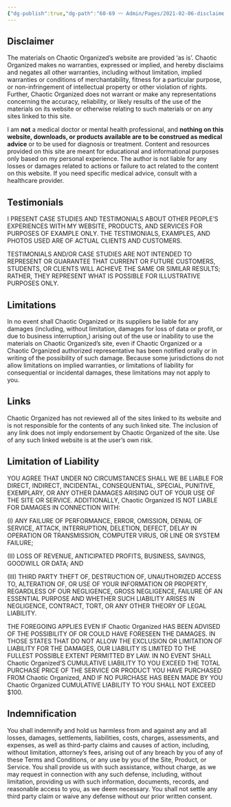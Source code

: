 ```yaml
---
{"dg-publish":true,"dg-path":"60-69 〰️ Admin/Pages/2021-02-06-disclaimers.md","dg-permalink":"disclaimers","permalink":"/disclaimers/","title":"Disclaimers","noteIcon":"","created":"","updated":"2023-08-03T17:08:26.587-04:00"}
---
```



## Disclaimer

The materials on Chaotic Organized’s website are provided ‘as is’. Chaotic Organized makes no warranties, expressed or implied, and hereby disclaims and negates all other warranties, including without limitation, implied warranties or conditions of merchantability, fitness for a particular purpose, or non-infringement of intellectual property or other violation of rights. Further, Chaotic Organized does not warrant or make any representations concerning the accuracy, reliability, or likely results of the use of the materials on its website or otherwise relating to such materials or on any sites linked to this site.

I am **not** a medical doctor or mental health professional, and **nothing on this website, downloads, or products available are to be construed as medical advice** or to be used for diagnosis or treatment. Content and resources provided on this site are meant for educational and informational purposes only based on my personal experience. The author is not liable for any losses or damages related to actions or failure to act related to the content on this website. If you need specific medical advice, consult with a healthcare provider.

## Testimonials 

I PRESENT CASE STUDIES AND TESTIMONIALS ABOUT OTHER PEOPLE’S EXPERIENCES WITH MY WEBSITE, PRODUCTS, AND SERVICES FOR PURPOSES OF EXAMPLE ONLY. THE TESTIMONIALS, EXAMPLES, AND PHOTOS USED ARE OF ACTUAL CLIENTS AND CUSTOMERS.

TESTIMONIALS AND/OR CASE STUDIES ARE NOT INTENDED TO REPRESENT OR GUARANTEE THAT CURRENT OR FUTURE CUSTOMERS, STUDENTS, OR CLIENTS WILL ACHIEVE THE SAME OR SIMILAR RESULTS; RATHER, THEY REPRESENT WHAT IS POSSIBLE FOR ILLUSTRATIVE PURPOSES ONLY. 

## Limitations

In no event shall Chaotic Organized or its suppliers be liable for any damages (including, without limitation, damages for loss of data or profit, or due to business interruption,) arising out of the use or inability to use the materials on Chaotic Organized’s site, even if Chaotic Organized or a Chaotic Organized authorized representative has been notified orally or in writing of the possibility of such damage. Because some jurisdictions do not allow limitations on implied warranties, or limitations of liability for consequential or incidental damages, these limitations may not apply to you.

## Links

Chaotic Organized has not reviewed all of the sites linked to its website and is not responsible for the contents of any such linked site. The inclusion of any link does not imply endorsement by Chaotic Organized of the site. Use of any such linked website is at the user’s own risk.

## Limitation of Liability

YOU AGREE THAT UNDER NO CIRCUMSTANCES SHALL WE BE LIABLE FOR DIRECT, INDIRECT, INCIDENTAL, CONSEQUENTIAL, SPECIAL, PUNITIVE, EXEMPLARY, OR ANY OTHER DAMAGES ARISING OUT OF YOUR USE OF THE SITE OR SERVICE. ADDITIONALLY, Chaotic Organized IS NOT LIABLE FOR DAMAGES IN CONNECTION WITH:

(I) ANY FAILURE OF PERFORMANCE, ERROR, OMISSION, DENIAL OF SERVICE, ATTACK, INTERRUPTION, DELETION, DEFECT, DELAY IN OPERATION OR TRANSMISSION, COMPUTER VIRUS, OR LINE OR SYSTEM FAILURE; 

(II) LOSS OF REVENUE, ANTICIPATED PROFITS, BUSINESS, SAVINGS, GOODWILL OR DATA; AND 

(III) THIRD PARTY THEFT OF, DESTRUCTION OF, UNAUTHORIZED ACCESS TO, ALTERATION OF, OR USE OF YOUR INFORMATION OR PROPERTY, REGARDLESS OF OUR NEGLIGENCE, GROSS NEGLIGENCE, FAILURE OF AN ESSENTIAL PURPOSE AND WHETHER SUCH LIABILITY ARISES IN NEGLIGENCE, CONTRACT, TORT, OR ANY OTHER THEORY OF LEGAL LIABILITY. 

THE FOREGOING APPLIES EVEN IF Chaotic Organized HAS BEEN ADVISED OF THE POSSIBILITY OF OR COULD HAVE FORESEEN THE DAMAGES. IN THOSE STATES THAT DO NOT ALLOW THE EXCLUSION OR LIMITATION OF LIABILITY FOR THE DAMAGES, OUR LIABILITY IS LIMITED TO THE FULLEST POSSIBLE EXTENT PERMITTED BY LAW. IN NO EVENT SHALL Chaotic Organized’S CUMULATIVE LIABILITY TO YOU EXCEED THE TOTAL PURCHASE PRICE OF THE SERVICE OR PRODUCT YOU HAVE PURCHASED FROM Chaotic Organized, AND IF NO PURCHASE HAS BEEN MADE BY YOU Chaotic Organized CUMULATIVE LIABILITY TO YOU SHALL NOT EXCEED $100.

## Indemnification

You shall indemnify and hold us harmless from and against any and all losses, damages, settlements, liabilities, costs, charges, assessments, and expenses, as well as third-party claims and causes of action, including, without limitation, attorney’s fees, arising out of any breach by you of any of these Terms and Conditions, or any use by you of the Site, Product, or Service. You shall provide us with such assistance, without charge, as we may request in connection with any such defense, including, without limitation, providing us with such information, documents, records, and reasonable access to you, as we deem necessary. You shall not settle any third party claim or waive any defense without our prior written consent.
